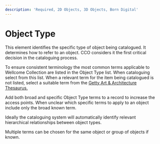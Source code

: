 ```yaml
---
description: 'Required, 2D Objects, 3D Objects, Born Digital'
---
```


# Object Type

This element identifies the specific type of object being catalogued. It determines how to refer to an object. CCO considers it the first critical decision in the cataloguing process.

To ensure consistent terminology the most common terms applicable to Wellcome Collection are listed in the Object Type list. When cataloguing select from this list. When a relevant term for the item being catalogued is not listed, select a suitable term from the [Getty Art & Architecture Thesaurus.](https://www.getty.edu/research/tools/vocabularies/aat/)

Add both broad and specific Object Type terms to a record to increase the access points. When unclear which specific terms to apply to an object include only the broad known term.

Ideally the cataloguing system will automatically identify relevant hierarchical relationships between object types.

Multiple terms can be chosen for the same object or group of objects if known.


